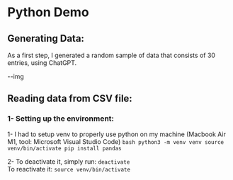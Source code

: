 # Python Demo

## Generating Data:

As a first step, I generated a random sample of data that consists of 30 entries, using ChatGPT.

--img

## Reading data from CSV file:

### 1- Setting up the environment:

1- I had to setup venv to properly use python on my machine (Macbook Air M1, tool: Microsoft Visual Studio Code)
`bash
    python3 -m venv venv
    source venv/bin/activate
    pip install pandas
    `

2- To deactivate it, simply run: `deactivate`  
 To reactivate it: `source venv/bin/activate`
